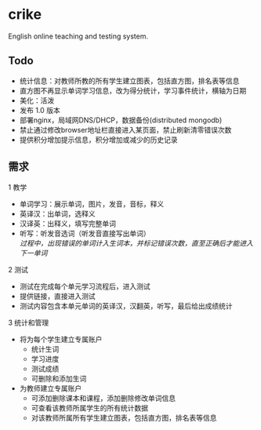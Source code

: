 ﻿crike
=====

English online teaching and testing system.

Todo
-----
* 统计信息：对教师所教的所有学生建立图表，包括直方图，排名表等信息
* 直方图不再显示单词学习信息，改为得分统计，学习事件统计，横轴为日期
* 美化：活泼
* 发布 1.0 版本
* 部署nginx，局域网DNS/DHCP，数据备份(distributed mongodb)
* 禁止通过修改browser地址栏直接进入某页面，禁止刷新清零错误次数
* 提供积分增加提示信息，积分增加或减少的历史记录

需求
-----

1 教学

*  单词学习：展示单词，图片，发音，音标，释义  
*  英译汉：出单词，选释义  
*  汉译英：出释义，填写完整单词  
*  听写：听发音选词（听发音直接写出单词）  
*过程中，出现错误的单词计入生词本，并标记错误次数，直至正确后才能进入下一单词*

2 测试 
 
*  测试在完成每个单元学习流程后，进入测试  
*  提供链接，直接进入测试  
*  测试内容包含本单元单词的英译汉，汉翻英，听写，最后给出成绩统计

3 统计和管理
  
* 将为每个学生建立专属账户
	* 统计生词
	* 学习进度
	* 测试成绩
	* 可删除和添加生词
* 为教师建立专属账户
	* 可添加删除课本和课程，添加删除修改单词信息
	* 可查看该教师所属学生的所有统计数据
	* 对该教师所属所有学生建立图表，包括直方图，排名表等信息
